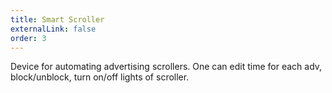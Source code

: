 ```yaml
---
title: Smart Scroller
externalLink: false
order: 3
---
```


Device for automating advertising scrollers. One can edit time for each adv, block/unblock, turn on/off lights of scroller.